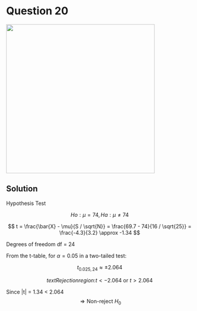 # Question 20
<img src="https://github.com/user-attachments/assets/3fbfb232-039c-4b3e-ad38-8e4bb0ece95a" width="400">

## Solution

Hypothesis Test

$$
Ho:μ = 74,
 Ha:μ ≠ 74
$$

$$
t = \frac{\bar{X} - \mu}{S / \sqrt{N}} = \frac{69.7 - 74}{16 / \sqrt{25}} = \frac{-4.3}{3.2} \approx -1.34
$$

Degrees of freedom df = 24

From the t-table, for $\alpha = 0.05$ in a two-tailed test:

$$
t_{0.025,24} \approx \pm 2.064
$$

$$
text{Rejection region: } t < -2.064 \text{ or } t > 2.064
$$

Since |t| = 1.34 < 2.064
$$
\Rightarrow \text{Non-reject } H_0 
$$
